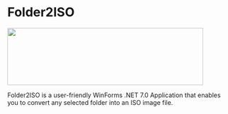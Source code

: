 # Folder2ISO

<img src="https://xewl.cloud/github/folder2iso.png" width="442" height="130">

Folder2ISO is a user-friendly WinForms .NET 7.0 Application that enables you to convert any selected folder into an ISO image file.
